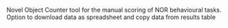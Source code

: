 Novel Object Counter tool for the manual scoring of NOR behavioural tasks. Option to download data as spreadsheet and copy data from results table
